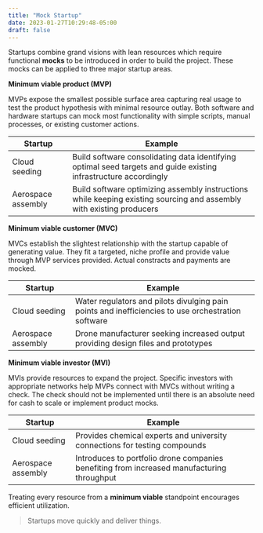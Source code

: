 ```yaml
---
title: "Mock Startup"
date: 2023-01-27T10:29:48-05:00
draft: false
---
```

Startups combine grand visions with lean resources which require functional **mocks** to be introduced in order to build the project. These mocks can be applied to three major startup areas.

**Minimum viable product (MVP)**

MVPs expose the smallest possible surface area capturing real usage to test the product hypothesis with minimal resource outlay. Both software and hardware startups can mock most functionality with simple scripts, manual processes, or existing customer actions.

| Startup | Example |
|---|---|
| Cloud seeding | Build software consolidating data identifying optimal seed targets and guide existing infrastructure accordingly |
| Aerospace assembly | Build software optimizing assembly instructions while keeping existing sourcing and assembly with existing producers |

**Minimum viable customer (MVC)**

MVCs establish the slightest relationship with the startup capable of generating value. They fit a targeted, niche profile and provide value through MVP services provided. Actual constracts and payments are mocked.

| Startup | Example |
|---|---|
| Cloud seeding | Water regulators and pilots divulging pain points and inefficiencies to use orchestration software |
| Aerospace assembly | Drone manufacturer seeking increased output providing design files and prototypes |

**Minimum viable investor (MVI)**

MVIs provide resources to expand the project. Specific investors with appropriate networks help MVPs connect with MVCs without writing a check. The check should not be implemented until there is an absolute need for cash to scale or implement product mocks.

| Startup | Example |
|---|---|
| Cloud seeding | Provides chemical experts and university connections for testing compounds |
| Aerospace assembly | Introduces to portfolio drone companies benefiting from increased manufacturing throughput |

Treating every resource from a **minimum viable** standpoint encourages efficient utilization.

> Startups move quickly and deliver things.
